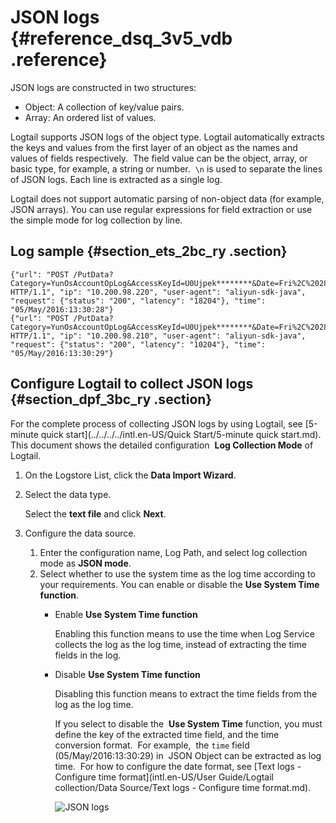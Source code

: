 # JSON logs {#reference_dsq_3v5_vdb .reference}

JSON logs are constructed in two structures:

-   Object: A collection of key/value pairs.
-   Array: An ordered list of values.

Logtail supports JSON logs of the object type. Logtail automatically extracts the keys and values from the first layer of an object as the names and values of fields respectively.  The field value can be the object, array, or basic type, for example, a string or number.  `\n` is used to separate the lines of JSON logs. Each line is extracted as a single log.

Logtail does not support automatic parsing of non-object data \(for example, JSON arrays\). You can use regular expressions for field extraction or use the simple mode for log collection by line.

## Log sample {#section_ets_2bc_ry .section}

```
{"url": "POST /PutData? Category=YunOsAccountOpLog&AccessKeyId=U0Ujpek********&Date=Fri%2C%2028%20Jun%202013%2006%3A53%3A30%20GMT&Topic=raw&Signature=pD12XYLmGxKQ%2Bmkd6x7hAgQ7b1c%3D HTTP/1.1", "ip": "10.200.98.220", "user-agent": "aliyun-sdk-java", "request": {"status": "200", "latency": "18204"}, "time": "05/May/2016:13:30:28"}
{"url": "POST /PutData? Category=YunOsAccountOpLog&AccessKeyId=U0Ujpek********&Date=Fri%2C%2028%20Jun%202013%2006%3A53%3A30%20GMT&Topic=raw&Signature=pD12XYLmGxKQ%2Bmkd6x7hAgQ7b1c%3D HTTP/1.1", "ip": "10.200.98.210", "user-agent": "aliyun-sdk-java", "request": {"status": "200", "latency": "10204"}, "time": "05/May/2016:13:30:29"}
```

## Configure Logtail to collect JSON logs {#section_dpf_3bc_ry .section}

For the complete process of collecting JSON logs by using Logtail, see [5-minute quick start](../../../../intl.en-US/Quick Start/5-minute quick start.md).  This document shows the detailed configuration  **Log Collection Mode** of Logtail.

1.  On the Logstore List, click the **Data Import Wizard**.
2.  Select the data type.

    Select the **text file** and click **Next**. 

3.  Configure the data source.
    1.  Enter the configuration name, Log Path, and select log collection mode as **JSON mode**.
    2.  Select whether to use the system time as the log time according to your requirements. You can enable or disable the **Use System Time function**.
        -   Enable **Use System Time function**

            Enabling this function means to use the time when Log Service collects the log as the log time, instead of extracting the time fields in the log.

        -   Disable **Use System Time function**

            Disabling this function means to extract the time fields from the log as the log time.

            If you select to disable the  **Use System Time** function, you must define the key of the extracted time field, and the time conversion format.  For example,  the `time` field \(05/May/2016:13:30:29\) in  JSON Object can be extracted as log time.  For how to configure the date format, see [Text logs - Configure time format](intl.en-US/User Guide/Logtail collection/Data Source/Text logs - Configure time format.md).

             ![](images/2638_en-US.png "JSON logs") 



